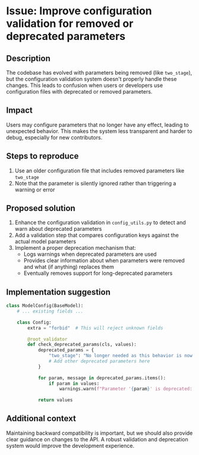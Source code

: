 # Issue: Improve configuration validation for removed or deprecated parameters

## Description
The codebase has evolved with parameters being removed (like `two_stage`), but the configuration validation system doesn't properly handle these changes. This leads to confusion when users or developers use configuration files with deprecated or removed parameters.

## Impact
Users may configure parameters that no longer have any effect, leading to unexpected behavior. This makes the system less transparent and harder to debug, especially for new contributors.

## Steps to reproduce
1. Use an older configuration file that includes removed parameters like `two_stage`
2. Note that the parameter is silently ignored rather than triggering a warning or error

## Proposed solution

1. Enhance the configuration validation in `config_utils.py` to detect and warn about deprecated parameters
2. Add a validation step that compares configuration keys against the actual model parameters
3. Implement a proper deprecation mechanism that:
   - Logs warnings when deprecated parameters are used
   - Provides clear information about when parameters were removed and what (if anything) replaces them
   - Eventually removes support for long-deprecated parameters

## Implementation suggestion

```python
class ModelConfig(BaseModel):
    # ... existing fields ...
    
    class Config:
        extra = "forbid"  # This will reject unknown fields
        
        @root_validator
        def check_deprecated_params(cls, values):
            deprecated_params = {
                "two_stage": "No longer needed as this behavior is now the default",
                # Add other deprecated parameters here
            }
            
            for param, message in deprecated_params.items():
                if param in values:
                    warnings.warn(f"Parameter '{param}' is deprecated: {message}")
            
            return values
```

## Additional context
Maintaining backward compatibility is important, but we should also provide clear guidance on changes to the API. A robust validation and deprecation system would improve the development experience.